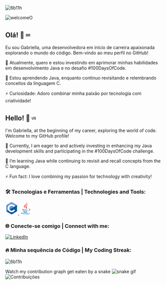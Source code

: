 
<p align="left"> <img src="https://komarev.com/ghpvc/?username=6b11h&label=Profile%20views&color=0e75b6&style=flat" alt="6b11h" /> </p>

![welcomeO](https://github.com/user-attachments/assets/fa965163-c407-4ab8-874e-ba6905b292d6)

## Olá! 👋  <sup><sub><b><span style="font-size: 10px; font-family: Arial, sans-serif;">BR</span></b></sub></sup>

Eu sou Gabriella, uma desenvolvedora em início de carreira apaixonada explorando o mundo do código. Bem-vindo ao meu perfil no GitHub!

🔭 Atualmente, quero e estou investindo em aprimorar minhas habilidades em desenvolvimento Java e no desafio #100DaysOfCode.

🌱 Estou aprendendo Java, enquanto continuo revisitando e relembrando conceitos da linguagem C.

⚡ Curiosidade: Adoro combinar minha paixão por tecnologia com criatividade!

## Hello! 👋 <sup><sub><b><span style="font-size: 10px; font-family: Arial, sans-serif;">US</span></b></sub></sup>

I'm Gabriella, at the beginning of my career, exploring the world of code. Welcome to my GitHub profile!

🔭 Currently, I am eager to and actively investing in enhancing my Java development skills and participating in the #100DaysOfCode challenge.

🌱 I’m learning Java while continuing to revisit and recall concepts from the C language.

⚡ Fun fact: I love combining my passion for technology with creativity!

<h3 align="left">🛠️ Tecnologias e Ferramentas | Technologies and Tools:</h3>
<p align="left"> <a href="https://www.cprogramming.com/" target="_blank" rel="noreferrer"> <img src="https://raw.githubusercontent.com/devicons/devicon/master/icons/c/c-original.svg" alt="c" width="40" height="40"/> </a> <a href="https://www.java.com" target="_blank" rel="noreferrer"> <img src="https://raw.githubusercontent.com/devicons/devicon/master/icons/java/java-original.svg" alt="java" width="40" height="40"/> </a> </p>

### 🌐 Conecte-se comigo | Connect with me:
[![LinkedIn](https://img.shields.io/badge/LinkedIn-blue?style=for-the-badge&logo=linkedin)](https://www.linkedin.com/in/gabriella-t-9b000b236/)

### 🔥 Minha sequência de Código | My Coding Streak:
<p><img align="center" src="https://github-readme-streak-stats.herokuapp.com/?user=6b11h&" alt="6b11h" /></p>

Watch my contribution graph get eaten by a snake
![snake gif](https://github.com/6b11h/6b11h/blob/output/github-contribution-grid-snake.gif)
![Contribuições](https://username.github.io/username/github-contribution-grid-snake.svg)
